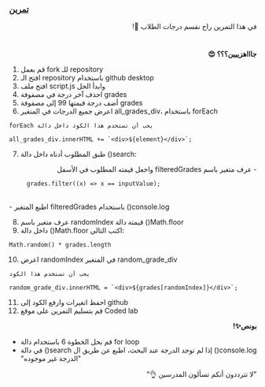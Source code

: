 <p dir="rtl">
<h3><a href="https://github.com/kuwaitcodes/KC-web-cw-8">تمرين </a></h3></p>


<p dir="rtl">
في هذا التمرين راح نقسم درجات الطلاب 🔢!</p>
<h1></h1>
<p dir="rtl">
 <strong>جاااهزييين؟؟؟ 😍</strong></p>

1. قم بعمل fork للـ repository
2. افتح الـ repository باستخدام github desktop
3. افتح ملف script.js وابدأ الحل
4. احذف آخر درجة في مصفوفة grades
5. أضف درجة قيمتها 99 إلى مصفوفة grades
6. اعرض جميع الدرجات في المتغير all_grades_div، باستخدام forEach
 
```
forEach يحب أن تستخدم هذا الكود داخل دالة

all_grades_div.innerHTML += `<div>${element}</div>`;
```

 7. طبق المطلوب أدناه داخل دالة ()search:

<p dir="rtl">
    - عرف متغير باسم filteredGrades واجعل قيمته المطلوب في الأسفل
    
```
     grades.filter((x) => x == inputValue);
``` 

<br>- اطبع المتغير filteredGrades باستخدام ()console.log 


</p>      

8. عرف متغير باسم randomIndex قيمتة دالة ()Math.floor
9. داخل دالة ()Math.floor اكتب التالي:
```
Math.random() * grades.length
```
10. اعرض randomIndex في المتغير random_grade_div 

```
يحب أن تستخدم هذا الكود

random_grade_div.innerHTML = `<div>${grades[randomIndex]}</div>`;
```

11. احفظ اتغيرات وارفع الكود إلى github
12. قم بتسليم التمرين على موقع Coded lab


 <p dir="rtl">
<strong>بونص✨! </strong></p>


 - قم بحل الخطوة 6 باستخدام دالة for loop
 - في دالة ()search إذا لم توجد الدرجة عند البحث، اطبع عن طريق ال ()console.log "الدرجة غير موجوده"



 <p dir="rtl">
 "لا تترددون أنكم تسألون المدرسين 👌"
</p>
